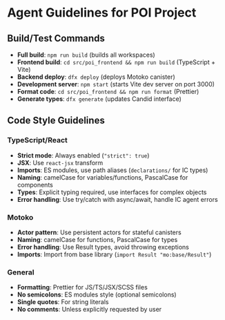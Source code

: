 # Agent Guidelines for POI Project

## Build/Test Commands
- **Full build**: `npm run build` (builds all workspaces)
- **Frontend build**: `cd src/poi_frontend && npm run build` (TypeScript + Vite)
- **Backend deploy**: `dfx deploy` (deploys Motoko canister)
- **Development server**: `npm start` (starts Vite dev server on port 3000)
- **Format code**: `cd src/poi_frontend && npm run format` (Prettier)
- **Generate types**: `dfx generate` (updates Candid interface)

## Code Style Guidelines

### TypeScript/React
- **Strict mode**: Always enabled (`"strict": true`)
- **JSX**: Use `react-jsx` transform
- **Imports**: ES modules, use path aliases (`declarations/` for IC types)
- **Naming**: camelCase for variables/functions, PascalCase for components
- **Types**: Explicit typing required, use interfaces for complex objects
- **Error handling**: Use try/catch with async/await, handle IC agent errors

### Motoko
- **Actor pattern**: Use persistent actors for stateful canisters
- **Naming**: camelCase for functions, PascalCase for types
- **Error handling**: Use Result types, avoid throwing exceptions
- **Imports**: Import from base library (`import Result "mo:base/Result"`)

### General
- **Formatting**: Prettier for JS/TS/JSX/SCSS files
- **No semicolons**: ES modules style (optional semicolons)
- **Single quotes**: For string literals
- **No comments**: Unless explicitly requested by user
